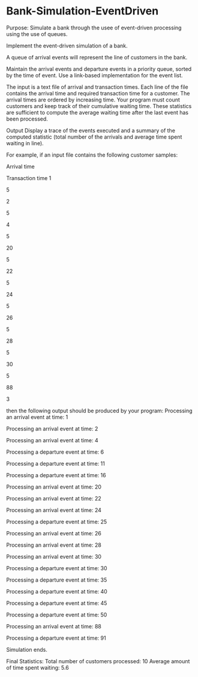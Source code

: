 # Bank-Simulation-EventDriven

Purpose: Simulate a bank through the usee of event-driven processing using the use of queues.

Implement the event-driven simulation of a bank. 

A queue of arrival events will represent the line of customers in the bank. 

Maintain the arrival events and departure events in a priority queue, sorted by the time of event. Use a link-based implementation for the event list.

The input is a text file of arrival and transaction times. Each line of the file contains the arrival time and required transaction time for a customer. The arrival times are ordered by increasing time.
Your program must count customers and keep track of their cumulative waiting time. These statistics are sufficient to compute the average waiting time after the last event has been processed.

Output
Display a trace of the events executed and a summary of the computed statistic (total number of the arrivals and average time spent waiting in line). 

For example, if an input file contains the following customer samples:

Arrival time

Transaction time
1

5

2

5

4

5

20

5

22

5

24

5

26

5

28

5

30

5

88

3

then the following output should be produced by your program:
Processing an arrival event at time: 1

Processing an arrival event at time: 2

Processing an arrival event at time: 4

Processing a departure event at time: 6

Processing a departure event at time: 11

Processing a departure event at time: 16

Processing an arrival event at time: 20

Processing an arrival event at time: 22

Processing an arrival event at time: 24

Processing a departure event at time: 25

Processing an arrival event at time: 26

Processing an arrival event at time: 28

Processing an arrival event at time: 30

Processing a departure event at time: 30

Processing a departure event at time: 35

Processing a departure event at time: 40

Processing a departure event at time: 45

Processing a departure event at time: 50

Processing an arrival event at time: 88

Processing a departure event at time: 91

Simulation ends.

Final Statistics:
Total number of customers processed: 10
Average amount of time spent waiting: 5.6
